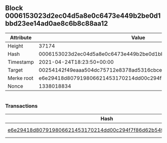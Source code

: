 ## Block 0006153023d2ec04d5a8e0c6473e449b2be0d1bbd23ee14ad0ae8c6b8c88aa12

Attribute | Value
--- | ---
Height | 37174
Hash | 0006153023d2ec04d5a8e0c6473e449b2be0d1bbd23ee14ad0ae8c6b8c88aa12
Timestamp | 2021-04-24T18:23:50+00:00
Target | 00254142f49eaaa504dc75712e8378ad5316cbcead634704b3734b6271167cc4
Merke root | e6e29418d807919806621453170214dd00c294f7f86d62b54f7c7101d9bcc68c
Nonce | 1338018834

```

```

### Transactions

Hash | Amount
--- | ---
[e6e29418d807919806621453170214dd00c294f7f86d62b54f7c7101d9bcc68c](e6e29418d807919806621453170214dd00c294f7f86d62b54f7c7101d9bcc68c.md) | 10.00000000 SKEPTI 
